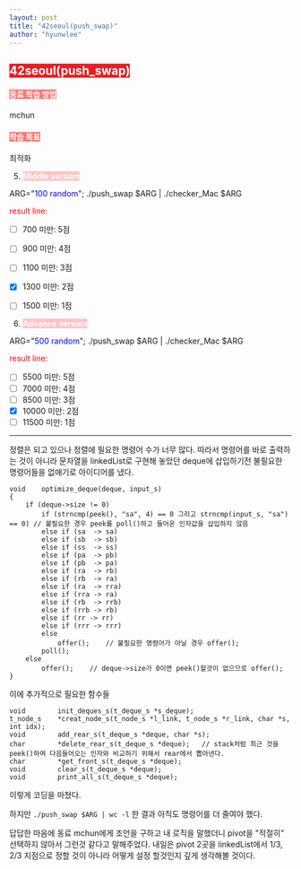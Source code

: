 ```yaml
---
layout: post
title: "42seoul(push_swap)"
author: "hyunwlee"
---
```


## <span style="background-color:#E81E25; color:white">42seoul(push_swap)</span>

#### <span style="background-color:#FE7773; color:white">동료 학습 방법</span>

mchun

#### <span style="background-color:#FE7773; color:white">학습 목표</span>

최적화

5. <span style="background-color:#FFC2C3; color:white"><strong>Middle version</strong></span>

ARG="<span style="color:blue">100 random</span>"; ./push_swap $ARG | ./checker_Mac $ARG 

<span style="color:red">result line: </span>

- [ ] 700 미만: 5점

- [ ] 900 미만: 4점
- [ ] 1100 미만: 3점
- [x] 1300 미만: 2점
- [ ] 1500 미만: 1점

6. <strong><span style="background-color:#FFC2C3; color:white"><strong>Advance version</strong></span></strong>

ARG="<span style="color:blue">500 random</span>"; ./push_swap $ARG | ./checker_Mac $ARG 

<span style="color:red">result line: </span>

- [ ] 5500 미만: 5점
- [ ] 7000 미만: 4점
- [ ] 8500 미만: 3점
- [x] 10000 미만: 2점
- [ ] 11500 미만: 1점

---

정렬은 되고 있으나 정렬에 필요한 명령어 수가 너무 많다. 따라서 명령어를 바로 출력하는 것이 아니라 문자열을 linkedList로 구현해 놓았던 deque에 삽입하기전 불필요한 명령어들을 없애기로 아이디어를 냈다.

```
void	optimize_deque(deque, input_s)
{
	if (deque->size != 0)
		if (strncmp(peek(), "sa", 4) == 0 그리고 strncmp(input_s, "sa") == 0) // 불필요한 경우 peek를 poll()하고 들어온 인자값을 삽입하지 않음
		else if (sa  -> sa)
		else if (sb  -> sb)
		else if (ss  -> ss)
		else if (pa  -> pb)
		else if (pb  -> pa)
		else if (ra  -> rb)
		else if (rb  -> ra)
		else if (ra  -> rra)
		else if (rra -> ra)
		else if (rb  -> rrb)
		else if (rrb -> rb)
		else if (rr -> rr)
		else if (rrr -> rrr)
		else
			offer();	// 불필요한 명령어가 아닐 경우 offer();
		poll();
	else
		offer();	// deque->size가 0이면 peek()할것이 없으므로 offer();
}
```

이에 추가적으로 필요한 함수들

```
void        init_deques_s(t_deque_s *s_deque);
t_node_s    *creat_node_s(t_node_s *l_link, t_node_s *r_link, char *s, int idx);
void        add_rear_s(t_deque_s *deque, char *s);
char        *delete_rear_s(t_deque_s *deque);	// stack처럼 최근 것을 peek()하여 다음들어오는 인자와 비교하기 위해서 rear에서 뽑아낸다.
char        *get_front_s(t_deque_s *deque);
void        clear_s(t_deque_s *deque);
void        print_all_s(t_deque_s *deque);
```

이렇게 코딩을 마쳤다.

하지만 `./push_swap $ARG | wc -l` 한 결과  아직도 명령어를 더 줄여야 했다.

답답한 마음에 동료 mchun에게 조언을 구하고 내 로직을 말했더니 pivot을 "적절히" 선택하지 않아서 그런것 같다고 말해주었다. 내일은 pivot 2곳을 linkedList에서 1/3, 2/3 지점으로 정할 것이 아니라 어떻게 설정 할것인지 깊게 생각해볼 것이다.